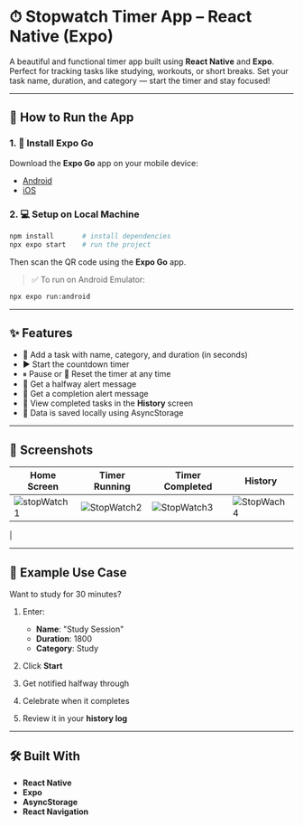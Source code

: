 # ⏱ Stopwatch Timer App – React Native (Expo)

A beautiful and functional timer app built using **React Native** and **Expo**. Perfect for tracking tasks like studying, workouts, or short breaks. Set your task name, duration, and category — start the timer and stay focused!

---

## 🚀 How to Run the App

### 1. 📱 Install Expo Go  
Download the **Expo Go** app on your mobile device:  
- [Android](https://play.google.com/store/apps/details?id=host.exp.exponent)  
- [iOS](https://apps.apple.com/app/expo-go/id982107779)

### 2. 💻 Setup on Local Machine  
```bash
npm install       # install dependencies
npx expo start    # run the project
```

Then scan the QR code using the **Expo Go** app.

> ✅ To run on Android Emulator:
```bash
npx expo run:android
```

---

## ✨ Features

- 📝 Add a task with name, category, and duration (in seconds)
- ▶️ Start the countdown timer
- ⏸ Pause or 🔄 Reset the timer at any time
- 🔔 Get a halfway alert message
- 🎉 Get a completion alert message
- 📜 View completed tasks in the **History** screen
- 💾 Data is saved locally using AsyncStorage

---

## 📸 Screenshots

| Home Screen | Timer Running | Timer Completed | History |
|-------------|----------------|------------------|---------|
| ![stopWatch1](https://github.com/user-attachments/assets/95d97a84-4ec2-46e9-a180-4085d2d11d00)| ![StopWatch2](https://github.com/user-attachments/assets/deff9102-6236-416b-9c8b-77397bba22b0)| ![StopWatch3](https://github.com/user-attachments/assets/ab94df43-7232-4688-b04c-fde26b09d575)| ![StopWach4](https://github.com/user-attachments/assets/e153c02c-5929-4f95-9c3d-de5105f42180)
 |

---

## 📖 Example Use Case

Want to study for 30 minutes?

1. Enter:
   - **Name**: "Study Session"
   - **Duration**: 1800
   - **Category**: Study

2. Click **Start**  
3. Get notified halfway through  
4. Celebrate when it completes  
5. Review it in your **history log**

---

## 🛠 Built With

- **React Native**
- **Expo**
- **AsyncStorage**
- **React Navigation**
